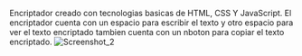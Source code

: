 Encriptador creado con tecnologias basicas de HTML, CSS Y JavaScript.
El encriptador cuenta con un espacio para escribir el texto y 
otro espacio para ver el texto encriptado
tambien cuenta con un nboton para copiar el texto encriptado.
![Screenshot_2](https://github.com/user-attachments/assets/6973d733-1cd6-416d-99fb-a73918586661)
